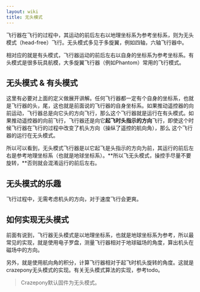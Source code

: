 ```yaml
---
layout: wiki
title: 无头模式
---
```


飞行器在飞行的过程中，其运动的前后左右以地理坐标系为参考坐标系，则为无头模式（head-free）飞行。无头模式多见于多旋翼，例如四轴，六轴飞行器中。

相对应的就是有头模式，飞行器运动的前后左右以自身的坐标系为参考坐标系。有头模式是很多玩具航模，大多旋翼飞行器（例如Phantom）常用的飞行模式。

## 无头模式 & 有头模式
这里有必要对上面的定义做展开讲解。任何飞行器都一定有个自身的坐标系，也就是飞行器的头，尾，这也就是前面说的飞行器的自身坐标系。如果推动遥控器的向前运动，飞行器总是向它头的方向飞行，那么这个飞行器就是运行在有头模式。如果推动遥控器的向前飞行，飞行器还是向它**起飞时头指示的方向**飞行，即使这个时候飞行器在飞行的过程中改变了机头方向（操纵了遥控的航向角），那么 这个飞行器的运行在无头模式。

所以可以看到，无头模式飞行器是以它起飞是头指示的方向为前，其运行的前后左右是参考地理坐标系（也就是地球坐标系）。**所以飞无头模式，操控手尽量不要旋转，**否则就会混淆运行的前后左右。

## 无头模式的乐趣
飞行过程中，无需考虑机头的方向，对于速度飞行会更爽。

## 如何实现无头模式

前面有说到，飞行器无头模式是以地理坐标系，也就是地球坐标系为参考，所以最常见的实现，就是使用电子罗盘，测量飞行器相对于地球磁场的角度，算出机头在磁场中的方向。

另外，就是使用航向角的积分，计算飞行器相对于起飞时机头旋转的角度。这就是crazepony无头模式的实现。有关无头模式算法的实现，参考todo。

> Crazepony默认固件为无头模式。
